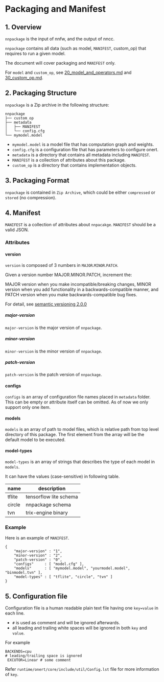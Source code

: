 # Packaging and Manifest

## 1. Overview

`nnpackage` is the input of nnfw, and the output of nncc.

`nnpackage` contains all data (such as model, `MANIFEST`, custom_op) that requires to run a given model.

The document will cover packaging and `MANIFEST` only.

For `model` and `custom_op`, see [20_model_and_operators.md](20_model_and_operators.md) and [30_custom_op.md](30_custom_op.md).

## 2. Packaging Structure

`nnpackage` is a Zip archive in the following structure:

```
nnpackage
├── custom_op
├── metadata
│   ├── MANIFEST
│   └── config.cfg
└── mymodel.model
```

- `mymodel.model` is a model file that has computation graph and weights.
- `config.cfg` is a configuration file that has parameters to configure onert.
- `metadata` is a directory that contains all metadata including `MANIFEST`.
- `MANIFEST` is a collection of attributes about this package.
- `custom_op` is a directory that contains implementation objects.

## 3. Packaging Format

`nnpackage` is contained in `Zip Archive`, which could be either `compressed` or `stored` (no compression).

## 4. Manifest

`MANIFEST` is a collection of attributes about `nnpacakge`. `MANIFEST` should be a valid JSON.

### Attributes

#### version

`version` is composed of 3 numbers in `MAJOR`.`MINOR`.`PATCH`.

Given a version number MAJOR.MINOR.PATCH, increment the:

MAJOR version when you make incompatible/breaking changes,
MINOR version when you add functionality in a backwards-compatible manner, and
PATCH version when you make backwards-compatible bug fixes.

For detail, see [semantic versioning 2.0.0](https://semver.org/)

##### major-version

`major-version` is the major version of `nnpackage`.

##### minor-version

`minor-version` is the minor version of `nnpackage`.

##### patch-version

`patch-version` is the patch version of `nnpackage`.

#### configs

`configs` is an array of configuration file names placed in `metadata` folder. This can be empty or
attribute itself can be omitted. As of now we only support only one item.

#### models

`models` is an array of path to model files, which is relative path from top level directory of this package.
The first element from the array will be the default model to be executed.

#### model-types

`model-types` is an array of strings that describes the type of each model in `models`.

It can have the values (case-sensitive) in following table.

| name   | description            |
|--------|------------------------|
| tflite | tensorflow lite schema |
| circle | nnpackage schema       |
| tvn    | trix-engine binary     |

### Example

Here is an example of `MANIFEST`.

```
{
    "major-version" : "1",
    "minor-version" : "2",
    "patch-version" : "0",
    "configs"     : [ "model.cfg" ],
    "models"      : [ "mymodel.model", "yourmodel.model", "binmodel.tvn" ],
    "model-types" : [ "tflite", "circle", "tvn" ]
}
```

## 5. Configuration file

Configuration file is a human readable plain text file having one `key=value` in each line.
- `#` is used as comment and will be ignored afterwards.
- all leading and trailing white spaces will be ignored in both `key` and `value`.

For example
```
BACKENDS=cpu
# leading/trailing space is ignored
 EXCUTOR=Linear # some comment
```

Refer `runtime/onert/core/include/util/Config.lst` file for more information of `key`.
